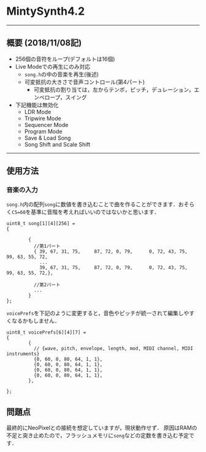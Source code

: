 # MintySynth4.2
----
## 概要 (2018/11/08記)
- 256個の音符をループ(デフォルトは16個)
- Live Modeでの再生にのみ対応
	- `song.h`の中の音楽を再生(後述)
	- 可変抵抗の大きさで音声コントロール(第4パート)
		- 可変抵抗の割り当ては，左からテンポ，ピッチ，デュレーション，エンベロープ，スイング
- 下記機能は無効化
	- LDR Mode
	- Tripwire Mode
	- Sequencer Mode
	- Program Mode
	- Save & Load Song
	- Song Shift and Scale Shift
----
## 使用方法
### 音楽の入力
`song.h`内の配列`song`に数値を書き込むことで曲を作ることができます．おそらく`C5=60`を基準に音階を考えればいいのではないかと思います．
```
uint8_t song[1][4][256] =
{

        {
          //第1パート
          { 39, 67, 31, 75,     87, 72, 0, 79,      0, 72, 43, 75,      99, 63, 55, 72,
            ...
			39, 67, 31, 75,     87, 72, 0, 79,      0, 72, 43, 75,      99, 63, 55, 72,},

          //第2パート
          ...
        }
};
```
`voicePrefs`を下記のように変更すると，音色やピッチが統一されて編集しやすくなるかもしません．
```
uint8_t voicePrefs[6][4][7] =
{
        {
          // {wave, pitch, envelope, length, mod, MIDI channel, MIDI instruments}
          {0, 60, 0, 80, 64, 1, 1},
          {0, 60, 0, 80, 64, 1, 1},
          {0, 60, 0, 80, 64, 1, 1},
          {0, 60, 0, 80, 64, 1, 1},
        },

};
```

## 問題点
最終的にNeoPixelとの接続を想定していますが，現状動作せず．
原因はRAMの不足と突き止めたので，フラッシュメモリに`song`などの定数を書き込む予定です．
